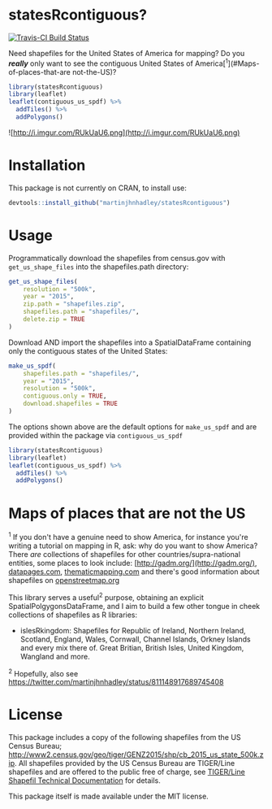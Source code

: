 # statesRcontiguous?

[![Travis-CI Build Status](https://travis-ci.org/martinjhnhadley/statesRcontiguous.svg?branch=master)](https://travis-ci.org/martinjhnhadley/statesRcontiguous)

Need shapefiles for the United States of America for mapping? Do you ***really*** only want to see the contiguous United States of America[<sup>1</sup>](#Maps-of-places-that-are not-the-US)?

```r
library(statesRcontiguous)
library(leaflet)
leaflet(contiguous_us_spdf) %>%
  addTiles() %>%
  addPolygons()
```
![http://i.imgur.com/RUkUaU6.png](http://i.imgur.com/RUkUaU6.png)

# Installation

This package is not currently on CRAN, to install use:

```r
devtools::install_github("martinjhnhadley/statesRcontiguous")
```

# Usage

Programmatically download the shapefiles from census.gov with `get_us_shape_files` into the shapefiles.path directory:

```r
get_us_shape_files(
	resolution = "500k",
	year = "2015",
	zip.path = "shapefiles.zip",
	shapefiles.path = "shapefiles/",
	delete.zip = TRUE
)
```

Download AND import the shapefiles into a SpatialDataFrame containing only the contiguous states of the United States:

```r
make_us_spdf(
	shapefiles.path = "shapefiles/",
	year = "2015",
	resolution = "500k",
	contiguous.only = TRUE,
	download.shapefiles = TRUE
)
```

The options shown above are the default options for `make_us_spdf` and are provided within the package via `contiguous_us_spdf`

```r
library(statesRcontiguous)
library(leaflet)
leaflet(contiguous_us_spdf) %>%
  addTiles() %>%
  addPolygons()
```

# Maps of places that are not the US

<sup>1</sup> If you don't have a genuine need to show America, for instance you're writing a tutorial on mapping in R, ask: why do you want to show America? There *are* collections of shapefiles for other countries/supra-national entities, some places to look include: [http://gadm.org/](http://gadm.org/), [datapages.com](http://datapages.com/gis-map-publishing-program/gis-open-files/global-framework/global-heat-flow-database/shapefiles-list), [thematicmapping.com](http://thematicmapping.org/downloads/world_borders.php) and there's good information about shapefiles on [openstreetmap.org](http://wiki.openstreetmap.org/wiki/Shapefiles)

This library serves a useful<sup>2</sup> purpose, obtaining an explicit SpatialPolgygonsDataFrame, and I aim to build a few other tongue in cheek collections of shapefiles as R libraries:

- islesRkingdom: Shapefiles for Republic of Ireland, Northern Ireland, Scotland, England, Wales, Cornwall, Channel Islands, Orkney Islands and every mix there of. Great Britian, British Isles, United Kingdom, Wangland and more.

<sup>2</sup> Hopefully, also see https://twitter.com/martinjhnhadley/status/811148917689745408

# License

This package includes a copy of the following shapefiles from the US Census Bureau; http://www2.census.gov/geo/tiger/GENZ2015/shp/cb_2015_us_state_500k.zip. All shapefiles provided by the US Census Bureau are TIGER/Line shapefiles and are offered to the public free of charge, see [TIGER/Line Shapefil Technical Documentation](http://www2.census.gov/geo/pdfs/maps-data/data/tiger/tgrshp2016/TGRSHP2016_TechDoc.pdf) for details.

This package itself is made available under the MIT license.


